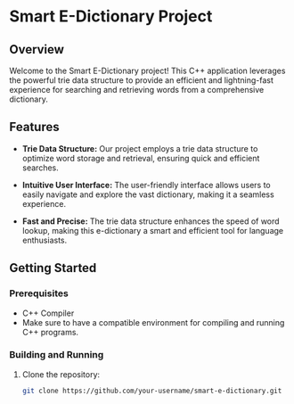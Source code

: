 # Smart E-Dictionary Project

## Overview

Welcome to the Smart E-Dictionary project! This C++ application leverages the powerful trie data structure to provide an efficient and lightning-fast experience for searching and retrieving words from a comprehensive dictionary.

## Features

- **Trie Data Structure:** Our project employs a trie data structure to optimize word storage and retrieval, ensuring quick and efficient searches.
  
- **Intuitive User Interface:** The user-friendly interface allows users to easily navigate and explore the vast dictionary, making it a seamless experience.

- **Fast and Precise:** The trie data structure enhances the speed of word lookup, making this e-dictionary a smart and efficient tool for language enthusiasts.

## Getting Started

### Prerequisites

- C++ Compiler
- Make sure to have a compatible environment for compiling and running C++ programs.

### Building and Running

1. Clone the repository:

   ```bash
   git clone https://github.com/your-username/smart-e-dictionary.git
